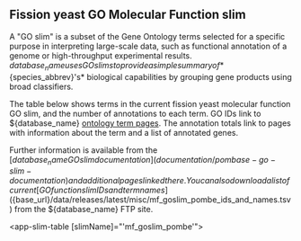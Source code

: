 ## Fission yeast GO Molecular Function slim

A "GO slim" is a subset of the Gene Ontology terms selected for a
specific purpose in interpreting large-scale data, such as functional
annotation of a genome or high-throughput experimental
results. ${database_name} uses GO slims to provide a simple summary of
*${species_abbrev}'s* biological capabilities by grouping gene products using
broad classifiers.

The table below shows terms in the current fission yeast molecular
function GO slim, and the number of annotations to each term. GO IDs
link to ${database_name} [ontology term
pages](/documentation/ontology-term-page). The annotation totals link
to pages with information about the term and a list of annotated
genes.

Further information is available from the [${database_name} GO slim
documentation](documentation/pombase-go-slim-documentation) and
additional pages linked there. You can also download a list of current
[GO function slim IDs and term
names](${base_url}/data/releases/latest/misc/mf_goslim_pombe_ids_and_names.tsv)
from the ${database_name} FTP site.


<app-slim-table [slimName]="'mf_goslim_pombe'"></app-slim-table>

